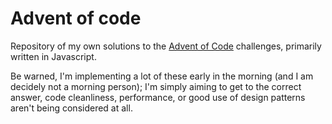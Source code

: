 # Advent of code

Repository of my own solutions to the [Advent of Code](https://adventofcode.com/) challenges, primarily written in Javascript.

Be warned, I'm implementing a lot of these early in the morning (and I am decidely not a morning person); I'm simply aiming to get to the correct answer, code cleanliness, performance, or good use of design patterns aren't being considered at all.